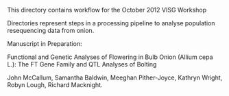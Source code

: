 This directory contains workflow for the October 2012 VISG Workshop

Directories represent steps in a processing pipeline to analyse population resequencing data from onion.

Manuscript in Preparation:

Functional and Genetic Analyses of Flowering in Bulb Onion (Allium cepa L.): The FT Gene Family and QTL Analyses of Bolting

John McCallum, Samantha Baldwin, Meeghan Pither-Joyce, Kathryn Wright, Robyn Lough, Richard Macknight.
